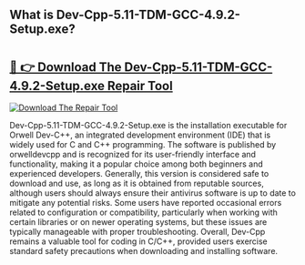 ## What is Dev-Cpp-5.11-TDM-GCC-4.9.2-Setup.exe? 

# <h2><a href="https://exedetect.com/download.php?Dev-Cpp-5.11-TDM-GCC-4.9.2-Setup.exe">🔗 👉 Download The Dev-Cpp-5.11-TDM-GCC-4.9.2-Setup.exe Repair Tool</a></h2>

[![Download The Repair Tool](https://exedetect.com/download-button.jpg)](https://exedetect.com/download.php?Dev-Cpp-5.11-TDM-GCC-4.9.2-Setup.exe)

Dev-Cpp-5.11-TDM-GCC-4.9.2-Setup.exe is the installation executable for Orwell Dev-C++, an integrated development environment (IDE) that is widely used for C and C++ programming. The software is published by orwelldevcpp and is recognized for its user-friendly interface and functionality, making it a popular choice among both beginners and experienced developers. Generally, this version is considered safe to download and use, as long as it is obtained from reputable sources, although users should always ensure their antivirus software is up to date to mitigate any potential risks. Some users have reported occasional errors related to configuration or compatibility, particularly when working with certain libraries or on newer operating systems, but these issues are typically manageable with proper troubleshooting. Overall, Dev-Cpp remains a valuable tool for coding in C/C++, provided users exercise standard safety precautions when downloading and installing software.